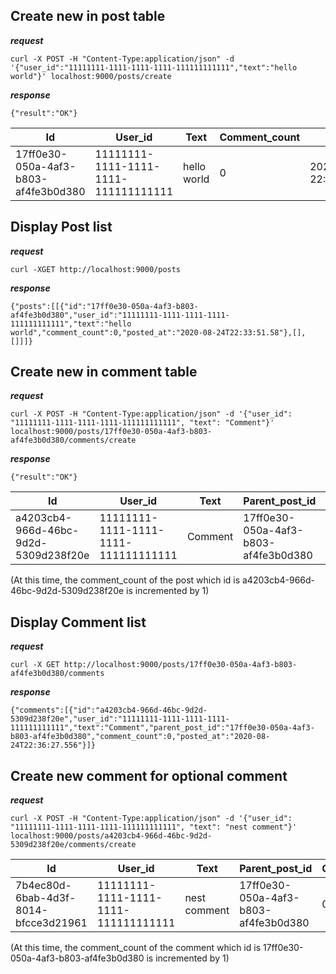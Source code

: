 
## Create new in post table

***request***

`curl -X POST -H "Content-Type:application/json" -d '{"user_id":"11111111-1111-1111-1111-111111111111","text":"hello world"}' localhost:9000/posts/create`

***response***

`{"result":"OK"}`

|Id|User_id|Text|Comment_count|Posted_at|
|--|-------|----|-------------|---------|
|17ff0e30-050a-4af3-b803-af4fe3b0d380|11111111-1111-1111-1111-111111111111|hello world|0|2020-08-24 22:33:51.580447|


## Display Post list

***request***

`curl -XGET http://localhost:9000/posts`

***response***

`{"posts":[[{"id":"17ff0e30-050a-4af3-b803-af4fe3b0d380","user_id":"11111111-1111-1111-1111-111111111111","text":"hello world","comment_count":0,"posted_at":"2020-08-24T22:33:51.58"},[],[]]]}`

## Create new in comment table

***request***

`curl -X POST -H "Content-Type:application/json" -d '{"user_id": "11111111-1111-1111-1111-111111111111", "text": "Comment"}' localhost:9000/posts/17ff0e30-050a-4af3-b803-af4fe3b0d380/comments/create`

***response***

`{"result":"OK"}`

|Id|User_id|Text|Parent_post_id|Comment_count|Posted_at|
|--|-------|----|--------------|-------------|---------|
|a4203cb4-966d-46bc-9d2d-5309d238f20e|11111111-1111-1111-1111-111111111111|Comment|17ff0e30-050a-4af3-b803-af4fe3b0d380|0|2020-08-24 22:33:51.580447|

(At this time, the comment_count of the post which id is a4203cb4-966d-46bc-9d2d-5309d238f20e is incremented by 1)


## Display Comment list

***request***

`curl -X GET http://localhost:9000/posts/17ff0e30-050a-4af3-b803-af4fe3b0d380/comments`

***response***

`{"comments":[{"id":"a4203cb4-966d-46bc-9d2d-5309d238f20e","user_id":"11111111-1111-1111-1111-111111111111","text":"Comment","parent_post_id":"17ff0e30-050a-4af3-b803-af4fe3b0d380","comment_count":0,"posted_at":"2020-08-24T22:36:27.556"}]}`

## Create new comment for optional comment

***request***

`curl -X POST -H "Content-Type:application/json" -d '{"user_id": "11111111-1111-1111-1111-111111111111", "text": "nest comment"}' localhost:9000/posts/a4203cb4-966d-46bc-9d2d-5309d238f20e/comments/create`

|Id|User_id|Text|Parent_post_id|Comment_count|Posted_at|
|--|-------|----|--------------|-------------|---------|
|7b4ec80d-6bab-4d3f-8014-bfcce3d21961|11111111-1111-1111-1111-111111111111|nest comment|17ff0e30-050a-4af3-b803-af4fe3b0d380|0|2020-08-24 22:38:59.027121|

(At this time, the comment_count of the comment which id is 17ff0e30-050a-4af3-b803-af4fe3b0d380 is incremented by 1)
